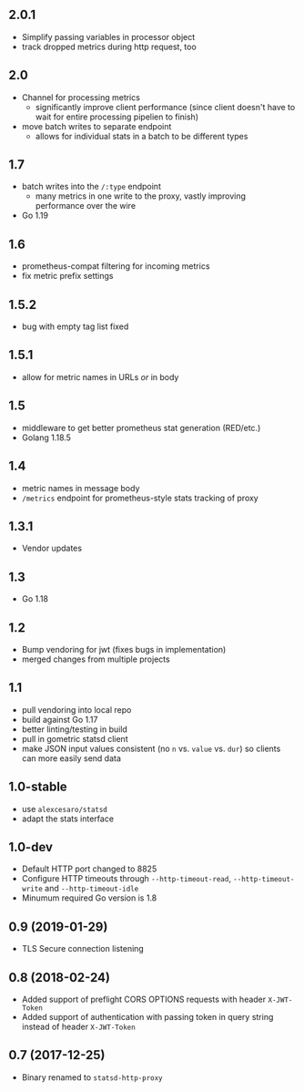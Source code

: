 ## 2.0.1
  * Simplify passing variables in processor object
  * track dropped metrics during http request, too

## 2.0
  * Channel for processing metrics
    * significantly improve client performance (since client doesn't have to wait for entire processing pipelien to finish)
  * move batch writes to separate endpoint
    * allows for individual stats in a batch to be different types

## 1.7
  * batch writes into the `/:type` endpoint
    * many metrics in one write to the proxy, vastly improving performance over the wire
  * Go 1.19

## 1.6
  * prometheus-compat filtering for incoming metrics
  * fix metric prefix settings

## 1.5.2
  * bug with empty tag list fixed

## 1.5.1
  * allow for metric names in URLs _or_ in body

## 1.5
  * middleware to get better prometheus stat generation (RED/etc.)
  * Golang 1.18.5

## 1.4
  * metric names in message body
  * `/metrics` endpoint for prometheus-style stats tracking of proxy

## 1.3.1
  * Vendor updates

## 1.3
  * Go 1.18

## 1.2
  * Bump vendoring for jwt (fixes bugs in implementation)
  * merged changes from multiple projects

## 1.1
  * pull vendoring into local repo
  * build against Go 1.17
  * better linting/testing in build
  * pull in gometric statsd client
  * make JSON input values consistent (no `n` vs. `value` vs. `dur`) so clients can more easily send data

## 1.0-stable
  * use `alexcesaro/statsd`
  * adapt the stats interface

## 1.0-dev
  * Default HTTP port changed to 8825
  * Configure HTTP timeouts through `--http-timeout-read`, `--http-timeout-write` and `--http-timeout-idle`
  * Minumum required Go version is 1.8

## 0.9 (2019-01-29)
  * TLS Secure connection listening

## 0.8 (2018-02-24)
  * Added support of preflight CORS OPTIONS requests with header `X-JWT-Token`
  * Added support of authentication with passing token in query string instead of header `X-JWT-Token`

## 0.7 (2017-12-25)
  * Binary renamed to `statsd-http-proxy`
